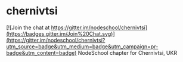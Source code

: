 # chernivtsi

[![Join the chat at https://gitter.im/nodeschool/chernivtsi](https://badges.gitter.im/Join%20Chat.svg)](https://gitter.im/nodeschool/chernivtsi?utm_source=badge&utm_medium=badge&utm_campaign=pr-badge&utm_content=badge)
NodeSchool chapter for Chernivtsi, UKR
